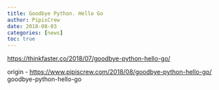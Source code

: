 ```yaml
---
title: Goodbye Python. Hello Go
author: PipisCrew
date: 2018-08-03
categories: [news]
toc: true
---
```


https://thinkfaster.co/2018/07/goodbye-python-hello-go/

origin - https://www.pipiscrew.com/2018/08/goodbye-python-hello-go/ goodbye-python-hello-go